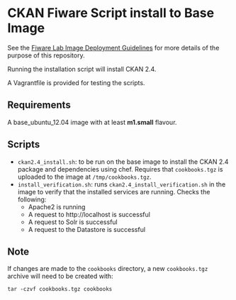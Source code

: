 # CKAN Fiware Script install to Base Image

See the [Fiware Lab Image Deployment Guidelines](http://forge.fiware.org/plugins/mediawiki/wiki/testbed/index.php/FIWARE_LAB_Image_Deployement_Guideline) for more details of the purpose of this repository.

Running the installation script will install CKAN 2.4.

A Vagrantfile is provided for testing the scripts.


## Requirements

A base_ubuntu_12.04 image with at least **m1.small** flavour.


## Scripts

- `ckan2.4_install.sh`: to be run on the base image to install the CKAN 2.4 package and dependencies using chef. Requires that `cookbooks.tgz` is uploaded to the image at `/tmp/cookbooks.tgz`.
- `install_verification.sh`: runs `ckan2.4_install_verification.sh` in the image to verify that the installed services are running. Checks the following:
    + Apache2 is running
    + A request to http://localhost is successful
    + A request to Solr is successful
    + A request to the Datastore is successful


## Note

If changes are made to the `cookbooks` directory, a new `cookbooks.tgz` archive will need to be created with:

`tar -czvf cookbooks.tgz cookbooks`
